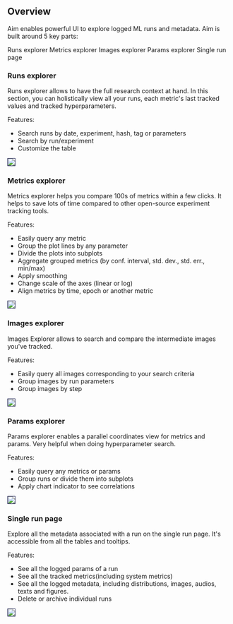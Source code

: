 ## Overview

Aim enables powerful UI to explore logged ML runs and metadata. Aim is built around 5 key parts:

Runs explorer
Metrics explorer
Images explorer
Params explorer
Single run page

### Runs explorer
Runs explorer allows to have the full research context at hand. In this section, you can holistically view all your runs, each metric's last tracked values and tracked hyperparameters.

Features:
- Search runs by date, experiment, hash, tag or parameters
- Search by run/experiment
- Customize the table

<img style="border: 1px solid #1d2253" src="../_static/images/ui/overview/runs.png" />

### Metrics explorer
Metrics explorer helps you compare 100s of metrics within a few clicks.
It helps to save lots of time compared to other open-source experiment tracking tools.

Features:
- Easily query any metric
- Group the plot lines by any parameter
- Divide the plots into subplots
- Aggregate grouped metrics (by conf. interval, std. dev., std. err., min/max)
- Apply smoothing 
- Change scale of the axes (linear or log)
- Align metrics by time, epoch or another metric

<img style="border: 1px solid #1d2253" src="../_static/images/ui/overview/metrics.png" />

### Images explorer
Images Explorer allows to search and compare the intermediate images you've tracked.

Features:
- Easily query all images corresponding to your search criteria
- Group images by run parameters
- Group images by step

<img style="border: 1px solid #1d2253" src="../_static/images/ui/overview/images.png" />

### Params explorer
Params explorer enables a parallel coordinates view for metrics and params. Very helpful when doing hyperparameter search.

Features:
- Easily query any metrics or params
- Group runs or divide them into subplots
- Apply chart indicator to see correlations

<img style="border: 1px solid #1d2253" src="../_static/images/ui/overview/params.png" />

### Single run page
Explore all the metadata associated with a run on the single run page.
It's accessible from all the tables and tooltips.

Features:
- See all the logged params of a run
- See all the tracked metrics(including system metrics)
- See all the logged metadata, including distributions, images, audios, texts and figures. 
- Delete or archive individual runs

<img style="border: 1px solid #1d2253" src="https://docs-blobs.s3.us-east-2.amazonaws.com/images/ui/pages/run-single-page/params_tab.png" />
